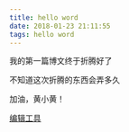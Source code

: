 ```yaml
---
title: hello word
date: 2018-01-23 21:11:55
tags: hello word
---
```


我的第一篇博文终于折腾好了

不知道这次折腾的东西会弄多久

加油，黄小黄！

[编辑工具][1]

[1]: https://www.zybuluo.com/cmd/
